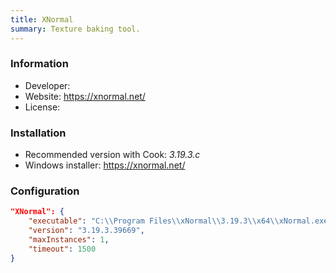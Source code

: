 ```yaml
---
title: XNormal
summary: Texture baking tool.
---
```


### Information

- Developer: 
- Website: https://xnormal.net/
- License:

### Installation

- Recommended version with Cook: *3.19.3.c*
- Windows installer: https://xnormal.net/

### Configuration

```json
"XNormal": {
    "executable": "C:\\Program Files\\xNormal\\3.19.3\\x64\\xNormal.exe",
    "version": "3.19.3.39669",
    "maxInstances": 1,
    "timeout": 1500
}
```

